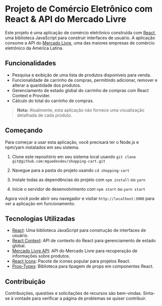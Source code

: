 # Projeto de Comércio Eletrônico com React & API do Mercado Livre

Este projeto é uma aplicação de comércio eletrônico construída com [React](https://reactjs.org/), uma biblioteca JavaScript para construir interfaces de usuário. A aplicação consome a API do [Mercado Livre](https://developers.mercadolibre.com.br/pt_br/api-docs-pt-br), uma das maiores empresas de comércio eletrônico da América Latina.

## Funcionalidades

- Pesquisa e exibição de uma lista de produtos disponíveis para venda.
- Funcionalidade de carrinho de compras, permitindo adicionar, remover e alterar a quantidade dos produtos.
- Gerenciamento de estado global do carrinho de compras com React Context e Provider.
- Cálculo do total do carrinho de compras.
  
> **Nota:** Atualmente, esta aplicação não fornece uma visualização detalhada de cada produto.

## Começando

Para começar a usar esta aplicação, você precisará ter o Node.js e npm/yarn instalados em seu sistema.

1. Clone este repositório em seu sistema local usando `git clone git@github.com:mguedesdev/shopping-cart.git`

2. Navegue para a pasta do projeto usando `cd shopping-cart`

3. Instale todas as dependências do projeto com `npm install` ou `yarn`

4. Inicie o servidor de desenvolvimento com `npm start` ou `yarn start`

Agora você pode abrir seu navegador e visitar `http://localhost:3000` para ver a aplicação em funcionamento.

## Tecnologias Utilizadas

- [React](https://reactjs.org/): Uma biblioteca JavaScript para construção de interfaces de usuário.
- [React Context](https://reactjs.org/docs/context.html): API de contexto do React para gerenciamento de estado global.
- [Mercado Livre API](https://developers.mercadolibre.com.br/pt_br/api-docs-pt-br): API do Mercado Livre para recuperação de informações sobre produtos.
- [React Icons](https://react-icons.github.io/react-icons/): Pacote de ícones popular para projetos React.
- [Prop-Types](https://www.npmjs.com/package/prop-types): Biblioteca para tipagem de props em componentes React.

## Contribuição

Contribuições, questões e solicitações de recursos são bem-vindas. Sinta-se à vontade para verificar a página de problemas se quiser contribuir.

